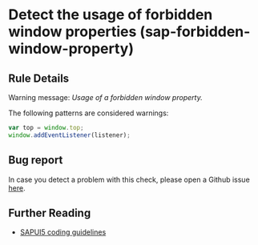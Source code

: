 # Detect the usage of forbidden window properties (sap-forbidden-window-property)

## Rule Details

Warning message: _Usage of a forbidden window property._

The following patterns are considered warnings:

```js
var top = window.top;
window.addEventListener(listener);
```

## Bug report

In case you detect a problem with this check, please open a Github issue [here](https://github.wdf.sap.corp/S4FIORI-CD/fiori.pipeline/issues).

## Further Reading

- [SAPUI5 coding guidelines](http://veui5infra.dhcp.wdf.sap.corp:8080/demokit/#docs/guide/030fcd14963048218488048f407f8f34.html)

